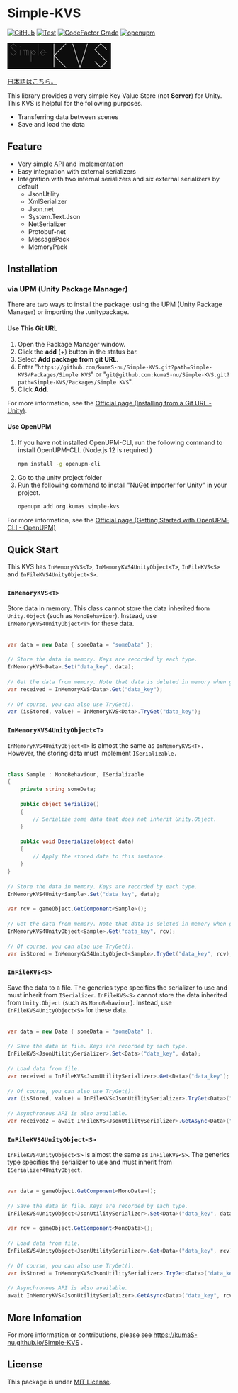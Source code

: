 # Simple-KVS

[![GitHub](https://img.shields.io/github/license/kumaS-nu/Simple-KVS)](https://github.com/kumaS-nu/Simple-KVS/blob/master/LICENSE)
[![Test](https://github.com/kumaS-nu/Simple-KVS/workflows/Test/badge.svg?branch=main&event=push)](https://github.com/kumaS-nu/Simple-KVS/actions)
[![CodeFactor Grade](https://img.shields.io/codefactor/grade/github/kumaS-nu/Simple-KVS)](https://www.codefactor.io/repository/github/kumaS-nu/Simple-KVS)
[![openupm](https://img.shields.io/npm/v/org.kumas.simple-kvs?label=openupm&registry_uri=https://package.openupm.com)](https://openupm.com/packages/org.kumas.simple-kvs/)

<img src="Logo.svg" alt="Simple KVS logo" height="60">

[日本語はこちら。](README_jp.md)

This library provides a very simple Key Value Store (not **Server**) for Unity.
This KVS is helpful for the following purposes.
- Transferring data between scenes
- Save and load the data

## Feature

- Very simple API and implementation
- Easy integration with external serializers
- Integration with two internal serializers and six external serializers by default
    - JsonUtility
    - XmlSerializer
    - Json.net
    - System.Text.Json
    - NetSerializer
    - Protobuf-net
    - MessagePack
    - MemoryPack

## Installation

### via UPM (Unity Package Manager)

 There are two ways to install the package: using the UPM (Unity Package Manager) or importing the .unitypackage.

#### Use This Git URL

1. Open the Package Manager window.
1. Click the **add** (+) button in the status bar.
1. Select **Add package from git URL**.
1. Enter "`https://github.com/kumaS-nu/Simple-KVS.git?path=Simple-KVS/Packages/Simple KVS`" or "`git@github.com:kumaS-nu/Simple-KVS.git?path=Simple-KVS/Packages/Simple KVS`".
1. Click **Add**.

 For more information, see the [Official page (Installing from a Git URL - Unity)](https://docs.unity3d.com/Manual/upm-ui-giturl.html).

#### Use OpenUPM

1. If you have not installed OpenUPM-CLI, run the following command to install OpenUPM-CLI. (Node.js 12 is required.)
    ```bash
    npm install -g openupm-cli
    ```
1. Go to the unity project folder
1. Run the following command to install "NuGet importer for Unity" in your project.
    ```bash
    openupm add org.kumas.simple-kvs
    ```

 For more information, see the [Official page (Getting Started with OpenUPM-CLI - OpenUPM)](https://openupm.com/docs/getting-started.html)

## Quick Start

This KVS has `InMemoryKVS<T>`, `InMemoryKVS4UnityObject<T>`, `InFileKVS<S>` and `InFileKVS4UnityObject<S>`.

### `InMemoryKVS<T>`

Store data in memory. This class cannot store the data inherited from `Unity.Object` (such as `MonoBehaviour`). Instead, use `InMemoryKVS4UnityObject<T>` for these data.

```csharp

var data = new Data { someData = "someData" };

// Store the data in memory. Keys are recorded by each type.
InMemoryKVS<Data>.Set("data_key", data);

// Get the data from memory. Note that data is deleted in memory when getting data by default.
var received = InMemoryKVS<Data>.Get("data_key");

// Of course, you can also use TryGet().
var (isStored, value) = InMemoryKVS<Data>.TryGet("data_key");

```

### `InMemoryKVS4UnityObject<T>`

`InMemoryKVS4UnityObject<T>` is almost the same as `InMemoryKVS<T>.` However, the storing data must implement `ISerializable.`

```csharp

class Sample : MonoBehaviour, ISerializable
{
    private string someData;

    public object Serialize()
    {
        // Serialize some data that does not inherit Unity.Object.
    }

    public void Deserialize(object data)
    {
        // Apply the stored data to this instance.
    }
}

// Store the data in memory. Keys are recorded by each type.
InMemoryKVS4Unity<Sample>.Set("data_key", data);

var rcv = gameObject.GetComponent<Sample>();

// Get the data from memory. Note that data is deleted in memory when getting data by default.
InMemoryKVS4UnityObject<Sample>.Get("data_key", rcv);

// Of course, you can also use TryGet().
var isStored = InMemoryKVS4UnityObject<Sample>.TryGet("data_key", rcv);

```

### `InFileKVS<S>`

Save the data to a file. The generics type specifies the serializer to use and must inherit from `ISerializer`. `InFileKVS<S>` cannot store the data inherited from `Unity.Object` (such as `MonoBehaviour`). Instead, use `InFileKVS4UnityObject<S>` for these data.

```csharp

var data = new Data { someData = "someData" };

// Save the data in file. Keys are recorded by each type.
InFileKVS<JsonUtilitySerializer>.Set<Data>("data_key", data);

// Load data from file.
var received = InFileKVS<JsonUtilitySerializer>.Get<Data>("data_key");

// Of course, you can also use TryGet().
var (isStored, value) = InFileKVS<JsonUtilitySerializer>.TryGet<Data>("data_key");

// Asynchronous API is also available.
var received2 = await InFileKVS<JsonUtilitySerializer>.GetAsync<Data>("data_key");

```

### `InFileKVS4UnityObject<S>`

`InFileKVS4UnityObject<S>` is almost the same as `InFileKVS<S>`. The generics type specifies the serializer to use and must inherit from `ISerializer4UnityObject`.

```csharp

var data = gameObject.GetComponent<MonoData>();

// Save the data in file. Keys are recorded by each type.
InFileKVS4UnityObject<JsonUtilitySerializer>.Set<Data>("data_key", data);

var rcv = gameObject.GetComponent<MonoData>();

// Load data from file.
InFileKVS4UnityObject<JsonUtilitySerializer>.Get<Data>("data_key", rcv);

// Of course, you can also use TryGet().
var isStored = InMemoryKVS<JsonUtilitySerializer>.TryGet<Data>("data_key", rcv);

// Asynchronous API is also available.
await InMemoryKVS<JsonUtilitySerializer>.GetAsync<Data>("data_key", rcv);

```

## More Infomation

For more information or contributions, please see https://kumaS-nu.github.io/Simple-KVS .

## License

This package is under [MIT License](LICENSE).
